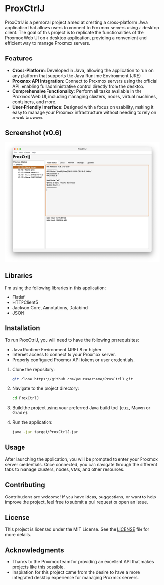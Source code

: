 # ProxCtrlJ

ProxCtrlJ is a personal project aimed at creating a cross-platform Java application that allows users to connect to Proxmox servers using a desktop client. The goal of this project is to replicate the functionalities of the Proxmox Web UI on a desktop application, providing a convenient and efficient way to manage Proxmox servers.

## Features

- **Cross-Platform**: Developed in Java, allowing the application to run on any platform that supports the Java Runtime Environment (JRE).
- **Proxmox API Integration**: Connect to Proxmox servers using the official API, enabling full administrative control directly from the desktop.
- **Comprehensive Functionality**: Perform all tasks available in the Proxmox Web UI, including managing clusters, nodes, virtual machines, containers, and more.
- **User-Friendly Interface**: Designed with a focus on usability, making it easy to manage your Proxmox infrastructure without needing to rely on a web browser.

## Screenshot (v0.6)

![Screenshot of ProxCtrlJ v0.6.](/assets/screenshots/ProxCtrlJ_06.png)

## Libraries

I'm using the following libraries in this application:

- Flatlaf
- HTTPClient5
- Jackson Core, Annotations, Databind
- JSON

## Installation

To run ProxCtrlJ, you will need to have the following prerequisites:

- Java Runtime Environment (JRE) 8 or higher.
- Internet access to connect to your Proxmox server.
- Properly configured Proxmox API tokens or user credentials.

1. Clone the repository:
    ```bash
    git clone https://github.com/yourusername/ProxCtrlJ.git
    ```

2. Navigate to the project directory:
    ```bash
    cd ProxCtrlJ
    ```

3. Build the project using your preferred Java build tool (e.g., Maven or Gradle).

4. Run the application:
    ```bash
    java -jar target/ProxCtrlJ.jar
    ```

## Usage

After launching the application, you will be prompted to enter your Proxmox server credentials. Once connected, you can navigate through the different tabs to manage clusters, nodes, VMs, and other resources.

## Contributing

Contributions are welcome! If you have ideas, suggestions, or want to help improve the project, feel free to submit a pull request or open an issue.

## License

This project is licensed under the MIT License. See the [LICENSE](LICENSE) file for more details.

## Acknowledgments

- Thanks to the Proxmox team for providing an excellent API that makes projects like this possible.
- Inspiration for this project came from the desire to have a more integrated desktop experience for managing Proxmox servers.
